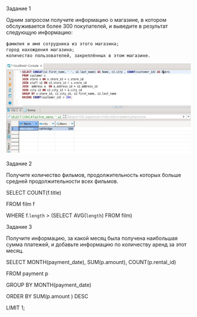 Задание 1

Одним запросом получите информацию о магазине, в котором обслуживается более 300 покупателей, и выведите в результат следующую информацию:

    фамилия и имя сотрудника из этого магазина;
    город нахождения магазина;
    количество пользователей, закреплённых в этом магазине.
    
![image](https://github.com/sergeev-Aleksandr/Sergeev-8-03-hw./blob/main/%D0%A1%D0%BD%D0%B8%D0%BC%D0%BE%D0%BA%20%D1%8D%D0%BA%D1%80%D0%B0%D0%BD%D0%B0%20%D0%BE%D1%82%202024-03-27%2023-48-25.png)



Задание 2

Получите количество фильмов, продолжительность которых больше средней продолжительности всех фильмов.

SELECT COUNT(f.title) 

FROM film f

WHERE f.`length` > (SELECT AVG(`length`) FROM film)


Задание 3

Получите информацию, за какой месяц была получена наибольшая сумма платежей, и добавьте информацию по количеству аренд за этот месяц.


SELECT MONTH(payment_date), SUM(p.amount), COUNT(p.rental_id) 

FROM payment p

GROUP BY MONTH(payment_date)

ORDER BY SUM(p.amount ) DESC

LIMIT 1;
